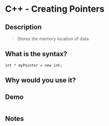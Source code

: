 # C++ - Creating Pointers<a name='c++_-_creating_pointers.md'></a>

## Description

> Stores the memory location of data

## What is the syntax?

`int * myPointer = new int;`

## Why would you use it?



## Demo

```

```

## Notes


